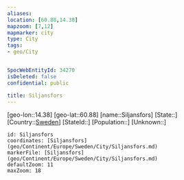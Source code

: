 ```yaml
---
aliases: 
location: [60.88,14.38]
mapzoom: [7,12] 
mapmarker: city 
type: City
tags:
- geo/City


SpocWebEntityId: 34270
isDeleted: false
confidential: public

title: Siljansfors
---
```

[geo-lon::14.38]
[geo-lat::60.88]
[name::Siljansfors]
[State::]
[Country::[Sweden](geo/Continent/Europe/Sweden.md)]
[StateId::]
[Population::]
[Unknown::]


```leaflet
id: Siljansfors
coordinates: [Siljansfors](geo/Continent/Europe/Sweden/City/Siljansfors.md)
markerFile: [Siljansfors](geo/Continent/Europe/Sweden/City/Siljansfors.md)
defaultZoom: 11 
maxZoom: 18
```


